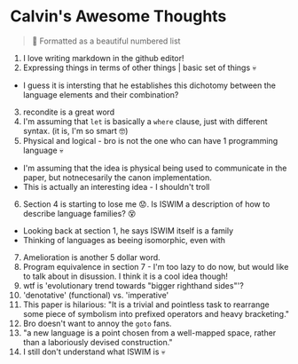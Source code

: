 # Calvin's Awesome Thoughts
> :memo: Formatted as a beautiful numbered list

1. I love writing markdown in the github editor!
2. Expressing things in terms of other things | basic set of things 💀
  - I guess it is intersting that he establishes this dichotomy between the language elements and their combination?
3. recondite is a great word
4. I'm assuming that `let` is basically a `where` clause, just with different syntax. (it is, I'm so smart 🤓)
5. Physical and logical - bro is not the one who can have 1 programming language 💀
  - I'm assuming that the idea is physical being used to communicate in the paper, but notnecesarily the canon implementation.
  - This is actually an interesting idea - I shouldn't troll
6. Section 4 is starting to lose me 😟. Is ISWIM a description of how to describe language families? 😵
  - Looking back at section 1, he says ISWIM itself is a family
  - Thinking of languages as beeing isomorphic, even with
7. Amelioration is another 5 dollar word.
8. Program equivalence in section 7 - I'm too lazy to do now, but would like to talk about in disussion. I think it is a cool idea though!
9. wtf is 'evolutionary trend towards "bigger righthand sides"'?
10. 'denotative' (functional) vs. 'imperative'
11. This paper is hilarious: "It is a trivial and pointless task to rearrange some piece of symbolism into prefixed operators and heavy bracketing."
12. Bro doesn't want to annoy the `goto` fans.
13. "a new language is a point chosen from a well-mapped space, rather than a laboriously devised construction."
14. I still don't understand what ISWIM is 💀
